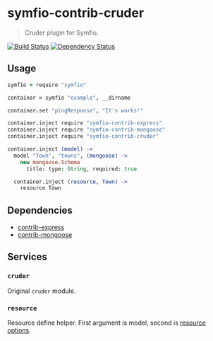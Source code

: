# symfio-contrib-cruder

> Cruder plugin for Symfio.

[![Build Status](https://travis-ci.org/symfio/symfio-contrib-cruder.png?branch=master)](https://travis-ci.org/symfio/symfio-contrib-cruder) [![Dependency Status](https://gemnasium.com/symfio/symfio-contrib-cruder.png)](https://gemnasium.com/symfio/symfio-contrib-cruder)

## Usage

```coffee
symfio = require "symfio"

container = symfio "example", __dirname

container.set "pingResponse", "It's works!"

container.inject require "symfio-contrib-express"
container.inject require "symfio-contrib-mongoose"
container.inject require "symfio-contrib-cruder"

container.inject (model) ->
  model "Town", "towns", (mongoose) ->
    new mongoose.Schema
      title: type: String, required: true

  container.inject (resource, Town) ->
    resource Town
```

## Dependencies

* [contrib-express](https://github.com/symfio/symfio-contrib-express)
* [contrib-mongoose](https://github.com/symfio/symfio-contrib-mongoose)

## Services

### `cruder`

Original `cruder` module.

### `resource`

Resource define helper. First argument is model, second is
[resource options](https://github.com/rithis/cruder#available-options-and-default-values).
